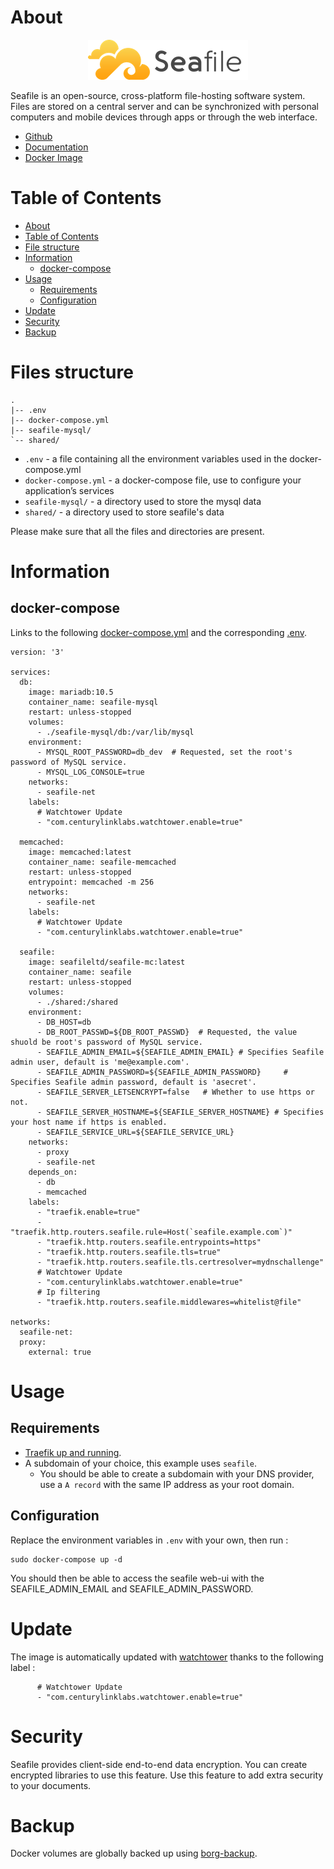 # About

<p align="center">
<img src="../_utilities/seafile.png" alt="seafile" title="seafile" />
</p>

Seafile is an open-source, cross-platform file-hosting software system. Files are stored on a central server and can be synchronized with personal computers and mobile devices through apps or through the web interface.

* [Github](https://github.com/haiwen/seafile)
* [Documentation](https://manual.seafile.com/docker/deploy_seafile_with_docker/)
* [Docker Image](https://hub.docker.com/r/seafileltd/seafile-mc)

# Table of Contents

<!-- TOC -->

- [About](#about)
- [Table of Contents](#table-of-contents)
- [File structure](#file-structure)
- [Information](#information)
    - [docker-compose](#docker-compose)
- [Usage](#usage)
    - [Requirements](#requirements)
    - [Configuration](#configuration)
- [Update](#update)
- [Security](#security)
- [Backup](#backup)

<!-- /TOC -->

# Files structure 

```
.
|-- .env
|-- docker-compose.yml
|-- seafile-mysql/
`-- shared/
```

- `.env` - a file containing all the environment variables used in the docker-compose.yml
- `docker-compose.yml` - a docker-compose file, use to configure your application’s services
- `seafile-mysql/` - a directory used to store the mysql data
- `shared/` - a directory used to store seafile's data

Please make sure that all the files and directories are present.

# Information

## docker-compose
Links to the following [docker-compose.yml](docker-compose.yml) and the corresponding [.env](.env).

```
version: '3'

services:
  db:
    image: mariadb:10.5
    container_name: seafile-mysql
    restart: unless-stopped
    volumes:
      - ./seafile-mysql/db:/var/lib/mysql
    environment:
      - MYSQL_ROOT_PASSWORD=db_dev  # Requested, set the root's password of MySQL service.
      - MYSQL_LOG_CONSOLE=true
    networks:
      - seafile-net
    labels:
      # Watchtower Update
      - "com.centurylinklabs.watchtower.enable=true"

  memcached:
    image: memcached:latest
    container_name: seafile-memcached
    restart: unless-stopped
    entrypoint: memcached -m 256
    networks:
      - seafile-net
    labels:
      # Watchtower Update
      - "com.centurylinklabs.watchtower.enable=true"

  seafile:
    image: seafileltd/seafile-mc:latest
    container_name: seafile
    restart: unless-stopped
    volumes:
      - ./shared:/shared
    environment:
      - DB_HOST=db
      - DB_ROOT_PASSWD=${DB_ROOT_PASSWD}  # Requested, the value shuold be root's password of MySQL service.
      - SEAFILE_ADMIN_EMAIL=${SEAFILE_ADMIN_EMAIL} # Specifies Seafile admin user, default is 'me@example.com'.
      - SEAFILE_ADMIN_PASSWORD=${SEAFILE_ADMIN_PASSWORD}     # Specifies Seafile admin password, default is 'asecret'.
      - SEAFILE_SERVER_LETSENCRYPT=false   # Whether to use https or not.
      - SEAFILE_SERVER_HOSTNAME=${SEAFILE_SERVER_HOSTNAME} # Specifies your host name if https is enabled.
      - SEAFILE_SERVICE_URL=${SEAFILE_SERVICE_URL}
    networks:
      - proxy
      - seafile-net
    depends_on:
      - db
      - memcached
    labels:
      - "traefik.enable=true"
      - "traefik.http.routers.seafile.rule=Host(`seafile.example.com`)"
      - "traefik.http.routers.seafile.entrypoints=https"
      - "traefik.http.routers.seafile.tls=true"
      - "traefik.http.routers.seafile.tls.certresolver=mydnschallenge"
      # Watchtower Update
      - "com.centurylinklabs.watchtower.enable=true"
      # Ip filtering
      - "traefik.http.routers.seafile.middlewares=whitelist@file"

networks:
  seafile-net:
  proxy:
    external: true
```



# Usage

## Requirements
- [Traefik up and running](../traefik).
- A subdomain of your choice, this example uses `seafile`.
    - You should be able to create a subdomain with your DNS provider, use a `A record` with the same IP address as your root domain.

## Configuration

Replace the environment variables in `.env` with your own, then run :

```
sudo docker-compose up -d
```

You should then be able to access the seafile web-ui with the SEAFILE_ADMIN_EMAIL and SEAFILE_ADMIN_PASSWORD.

# Update

The image is automatically updated with [watchtower](../watchtower) thanks to the following label :

```
      # Watchtower Update
      - "com.centurylinklabs.watchtower.enable=true"
```

# Security

Seafile provides client-side end-to-end data encryption. You can create encrypted libraries to use this feature. Use this feature to add extra security to your documents.

# Backup

Docker volumes are globally backed up using [borg-backup](../borg-backup). 